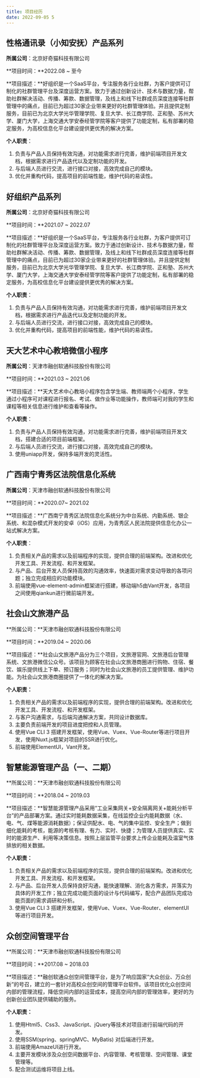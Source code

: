 ```yaml
---
title: 项目经历
date: 2022-09-05 5
---
```


## 性格通讯录（小知安抚）产品系列

**所属公司**：北京好奇猫科技有限公司

**项目时间：**2022.08 ~ 至今

**项目描述：**好组织是一个SaaS平台，专注服务各行业社群，为客户提供可订制化的社群管理平台及深度运营方案。致力于通过创新设计、技术与数据力量，帮助社群解决活动、传播、筹款、数据管理，及线上和线下社群成员深度连接等社群管理中的痛点，目前已为超过30家企业带来更好的社群管理体验。并且提供定制服务，目前已为北京大学光华管理学院、复旦大学、长江商学院、正和塾、苏州大学、厦门大学，上海交通大学安泰经管学院等客户提供了功能定制，私有部署的稳定服务，为高校信息化平台建设提供更优秀的解决方案。

**个人职责**：

1. 负责与产品人员保持有效沟通，对功能需求进行完善，维护前端项目开发文档，根据需求进行产品迭代以及定制功能的开发。
2. 与后端人员进行交流，进行接口对接，高效完成自己的模块。
3. 优化并重构代码，提高项目的前端性能，维护代码的易读性。

## 好组织产品系列

**所属公司**：北京好奇猫科技有限公司

**项目时间：**2021.07 ~ 2022.07

**项目描述：**好组织是一个SaaS平台，专注服务各行业社群，为客户提供可订制化的社群管理平台及深度运营方案。致力于通过创新设计、技术与数据力量，帮助社群解决活动、传播、筹款、数据管理，及线上和线下社群成员深度连接等社群管理中的痛点，目前已为超过30家企业带来更好的社群管理体验。并且提供定制服务，目前已为北京大学光华管理学院、复旦大学、长江商学院、正和塾、苏州大学、厦门大学，上海交通大学安泰经管学院等客户提供了功能定制，私有部署的稳定服务，为高校信息化平台建设提供更优秀的解决方案。

**个人职责**：

1. 负责与产品人员保持有效沟通，对功能需求进行完善，维护前端项目开发文档，根据需求进行产品迭代以及定制功能的开发。
2. 与后端人员进行交流，进行接口对接，高效完成自己的模块。
3. 优化并重构代码，提高项目的前端性能，维护代码的易读性。

## 天大艺术中心教培微信小程序

**所属公司**：天津市融创软通科技股份有限公司

**项目时间：**2021.03 ~ 2021.06

**项目描述：**天大艺术中心教培小程序包含学生端、教师端两个小程序，学生通过小程序可对课程进行报名、考试、做作业等功能操作，教师端可对我的学生和课程等相关信息进行维护和查看等操作。

**个人职责**：

1. 负责与产品人员保持有效沟通，对功能需求进行完善，维护前端项目开发文档，搭建合适的项目前端框架。
2. 与后端人员进行交流，进行接口对接，高效完成自己的模块。
3. 使用uniapp开发，保持多端开发的灵活性。

## 广西南宁青秀区法院信息化系统

**所属公司**：天津市融创软通科技股份有限公司

**项目时间：**2020.07~ 2021.02

**项目描述：**广西南宁青秀区法院信息化系统分为中台系统、内勤系统、银企系统、和混杂模式开发的安卓（iOS）应用，为青秀区人民法院提供信息化办公一站式解决方案。

**个人职责**：

1. 负责相关产品的需求以及前端程序的实现，提供合理的前端架构。改进和优化开发工具、开发流程、和开发框架。
2. 与产品、后台开发人员保持高效的沟通效率，快速面对需求变动导致的各项问题；独立完成相应的功能模块。
3. 前端使用vue-element-admin框架进行搭建，移动端h5由Vant开发，各项目之间使用qiankun进行微前端开发。

## 社会山文旅港产品

**所属公司：**天津市融创软通科技股份有限公司

**项目时间：**2019.04 ~ 2020.06

**项目描述：**社会山文旅港产品分为三个项目，文旅港官网、文旅港后台管理系统、文旅港微信公众号。该项目为顾客在社会山文旅港商圈进行购物、住宿、餐饮、娱乐提供线上下单、预订服务；同时为社会山文旅港的员工提供管理、维护功能。为社会山文旅港商圈提供了一体化的解决方案。

**个人职责：**

1. 负责相关产品的需求以及前端程序的实现，提供合理的前端架构。改进和优化开发工具、开发流程、和开发框架。
2. 与客户沟通需求，与后端沟通解决方案，共同设计数据库。
3. 主要负责前端开发的项目进度把控和人员管理。
4. 使用Vue CLI 3 搭建开发框架，使用Vue、Vuex、Vue-Router等进行项目开发，使用Nuxt.js框架对项目的SSR进行优化。
5. 前端使用ElementUI，Vant开发。

## 智慧能源管理产品（一、二期）

**所属公司：**天津市融创软通科技股份有限公司

**项目时间：**2018.04 ~ 2019.03

**项目描述：**智慧能源管理产品采用“工业采集网关+安全隔离网关+能耗分析平台”的产品部署方案。通过实时能耗数据采集，在线监控企业内能耗数据（水、电、气、煤等能源消耗数据）；保证供配水、电、气的集中监控、安全生产；做到细化能耗的考核，能源的考核有理、有力、实时、快捷；为管理人员提供真实、实时的能源生产、利用等决策信息。按照上层监管平台要求上传企业能耗及温室气体排放的相关数据。

**个人职责：**

1. 负责相关产品的需求以及前端程序的实现，提供合理的前端架构。改进和优化开发工具、开发流程、和开发框架。
2. 与产品、后台开发人员保持良好沟通，能快速理解、消化各方需求，并落实为具体的开发工作；独立完成功能页面的设计与代码编写，配合产品团队完成功能页面的需求调研和分析。
3. 使用Vue CLI 3 搭建开发框架，使用Vue、Vuex、Vue-Router、elementUI等进行项目开发。

## 众创空间管理平台

**所属公司：**天津市融创软通科技股份有限公司

**项目时间：**2017.08 ~ 2018.03

**项目描述：**融创软通众创空间管理平台，是为了响应国家“大众创业、万众创新”的号召，建立的一套针对高校众创空间的管理平台软件。该项目优化众创空间内部的管理流程，降低空间内部的运营成本，提高空间内部的管理效率，更好的为创新创业团队提供辅助的服务。

**个人职责：**

1. 使用Html5、Css3、JavaScript、jQuery等技术对项目进行前端代码的开发。
2. 使用SSM(spring、springMVC、MyBatis) 对后端进行开发。
3. 前端使用AmazeUI进行开发。
4. 主要开发模块涉及众创空间数据平台、内容管理、考核管理、空间管理、课堂管理等。
5. 配合测试运维将项目上线。
